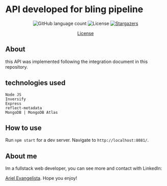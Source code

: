 # API developed for bling pipeline

<p align="center">
  <img alt="GitHub language count" src="https://img.shields.io/github/languages/count/GitArika/pipeline-bling-integration-api?color=%2304D361">

  <img alt="License" src="https://img.shields.io/badge/license-MIT-%2304D361">

  <a href="https://github.com/GitArika/pipeline-bling-integration-api/stargazers">
    <img alt="Stargazers" src="https://img.shields.io/github/stars/GitArika/pipeline-bling-integration-api?style=social">
  </a>
</p>

<p align="center">
  <a href="#memo-licença">License</a>
</p>

## About

this API was implemented following the integration document in this repository.

## technologies used

`Node JS`<br/>
`Inversify`<br/>
`Express`<br/>
`reflect-metadata`<br/>
`MongoDB | MongoDB Atlas`

## How to use

Run `npm start` for a dev server. Navigate to `http://localhost:8081/`.

## About me

Im a fullstack web developer, you can see more and contact with LinkedIn:

[Ariel Evangelista](https://www.linkedin.com/in/ariel-evangelista-a4677614b/). Hope you enjoy!
